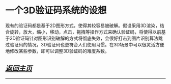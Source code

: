 一个3D验证码系统的设想
==================================================================

现有的验证码都是基于2D图形方式，使得其较容易被破解。假设采用3D渲染，结合旋转，放大，缩小，移动，点击，拖拽等操作方式来确认验证码，将使得以前基于2D验证码针对图形识别破解的方式将彻底失效，会很好打击到图片识别算法跳过验证码的情况，3D验证码也更符合人们使用习惯。在3D场景中可以很灵活方便地修改某些参数，即可以调整3D验证码的难度系数。

[*返回主页*](.)
------------------------------------------------------------------


***
